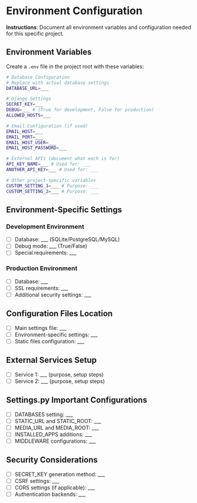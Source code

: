 # Environment Configuration

**Instructions**: Document all environment variables and configuration needed for this specific project.

## Environment Variables

Create a `.env` file in the project root with these variables:

```bash
# Database Configuration
# Replace with actual database settings
DATABASE_URL=___

# Django Settings
SECRET_KEY=___
DEBUG=___ # (True for development, False for production)
ALLOWED_HOSTS=___

# Email Configuration (if used)
EMAIL_HOST=___
EMAIL_PORT=___
EMAIL_HOST_USER=___
EMAIL_HOST_PASSWORD=___

# External APIs (document what each is for)
API_KEY_NAME=___ # Used for: ___
ANOTHER_API_KEY=___ # Used for: ___

# Other project-specific variables
CUSTOM_SETTING_1=___ # Purpose: ___
CUSTOM_SETTING_2=___ # Purpose: ___
```

## Environment-Specific Settings

### Development Environment

- [ ] Database: ___ (SQLite/PostgreSQL/MySQL)
- [ ] Debug mode: ___ (True/False)
- [ ] Special requirements: ___

### Production Environment  

- [ ] Database: ___
- [ ] SSL requirements: ___
- [ ] Additional security settings: ___

## Configuration Files Location

- [ ] Main settings file: ___
- [ ] Environment-specific settings: ___
- [ ] Static files configuration: ___

## External Services Setup

- [ ] Service 1: ___ (purpose, setup steps)
- [ ] Service 2: ___ (purpose, setup steps)

## Settings.py Important Configurations

- [ ] DATABASES setting: ___
- [ ] STATIC_URL and STATIC_ROOT: ___
- [ ] MEDIA_URL and MEDIA_ROOT: ___
- [ ] INSTALLED_APPS additions: ___
- [ ] MIDDLEWARE configurations: ___

## Security Considerations

- [ ] SECRET_KEY generation method: ___
- [ ] CSRF settings: ___
- [ ] CORS settings (if applicable): ___
- [ ] Authentication backends: ___
